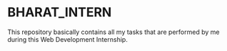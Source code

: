 # BHARAT_INTERN

This repository basically contains all my tasks that are performed by me during this Web Development Internship.
